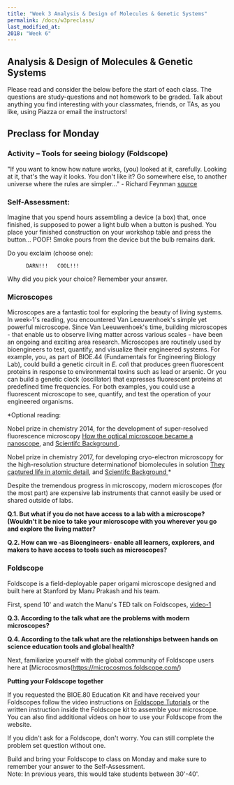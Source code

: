```yaml
---
title: "Week 3 Analysis & Design of Molecules & Genetic Systems"
permalink: /docs/w3preclass/
last_modified_at: 
2018: "Week 6"
---
```

## Analysis & Design of Molecules & Genetic Systems
Please read and consider the below before the start of each class.
The questions are study-questions and not homework to be graded.
Talk about anything you find interesting with your classmates, friends, or TAs, as you like, using Piazza or email the instructors!

## Preclass for Monday

### Activity – Tools for seeing biology (Foldscope)

"If you want to know how nature works, (you) looked at it, carefully. Looking at it, that's the way it looks.  You don't like it? Go somewhere else, to another universe where the rules are simpler..." - Richard Feynman [source](https://www.youtube.com/watch?v=eLQ2atfqk2c&t=24m2s)

### Self-Assessment: 

Imagine that you spend hours assembling a device (a box) that, once finished, is supposed to power a light bulb when a button is pushed. You place your finished construction on your workshop table and press the button... POOF! 
Smoke pours from the device but the bulb remains dark. 

Do you exclaim (choose one):

          DARN!!! 	COOL!!!

Why did you pick your choice? Remember your answer. 

### Microscopes

Microscopes are a fantastic tool for exploring the beauty of living systems.  
In week-1's reading, you encountered Van Leeuwenhoek's simple yet powerful microscope.  Since Van Leeuwenhoek's time, building microscopes - that enable us to observe living matter across various scales - have been an ongoing and exciting area research. Microscopes are routinely used by bioengineers to test, quantify, and visualize their engineered systems. 
For example, you, as part of BIOE.44 (Fundamentals for Engineering Biology Lab), could build a genetic circuit in *E. coli* that produces green fluorescent proteins in response to environmental toxins such as lead or arsenic. Or you can build a genetic clock (oscillator) that expresses fluorescent proteins at predefined time frequencies. For both examples, you could use a fluorescent microscope to see, quantify, and test the operation of your engineered organisms.  

*Optional reading: 

Nobel prize in chemistry 2014, for the development of super-resolved fluorescence microscopy [How the optical microscope became a nanoscope](https://www.nobelprize.org/uploads/2018/06/popular-chemistryprize2014.pdf), and [Scientifc Background ](https://www.nobelprize.org/uploads/2018/06/advanced-chemistryprize2014.pdf).  

Nobel prize in chemistry 2017, for developing cryo-electron microscopy for the high-resolution structure determinationof biomolecules in solution [They captured life in atomic detail](https://www.nobelprize.org/uploads/2018/06/popular-chemistryprize2017.pdf), and [Scientifc Background ](https://www.nobelprize.org/uploads/2018/06/advanced-chemistryprize2017.pdf)*

Despite the tremendous progress in microscopy, modern microscopes (for the most part) are expensive lab instruments that cannot easily be used or shared outside of labs. 

**Q.1. But what if you do not have access to a lab with a microscope?  
(Wouldn't it be nice to take your microscope with you wherever you go and explore the living matter?**  

**Q.2. How can we -as Bioengineers- enable all learners, explorers, and makers to have access to tools such as microscopes?**

### Foldscope

Foldscope is a field-deployable paper origami microscope designed and built here at Stanford by Manu Prakash and his team. 

First, spend 10' and watch the Manu's TED talk on Foldscopes, [video-1](https://www.ted.com/talks/manu_prakash_a_50_cent_microscope_that_folds_like_origami#t-545437)

**Q.3. According to the talk what are the problems with modern microscopes?**

**Q.4. According to the talk what are the relationships between hands on science education tools and global health?**

Next, familiarize yourself with the global community of Foldscope users here at [Microcosmos(https://microcosmos.foldscope.com/)

**Putting your Foldscope together**

If you requested the BIOE.80 Education Kit and have received your Foldscopes follow the video instructions on [Foldscope Tutorials](https://www.foldscope.com/tutorials) or the written instruction inside the Foldscope kit to assemble your microscope. You can also find additional videos on how to use your Foldscope from the website. 

If you didn't ask for a Foldscope, don't worry.  You can still complete the problem set question without one.  

Build and bring your Foldscope to class on Monday and make sure to remember your answer to the Self-Assessment.  
Note: In previous years, this would take students between 30'-40'. 
